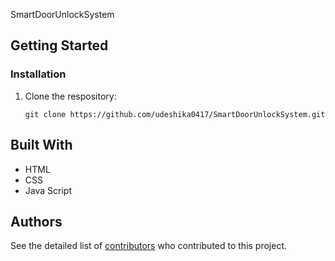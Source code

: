  SmartDoorUnlockSystem

## Getting Started
### Installation

1. Clone the respository:

    ```
    git clone https://github.com/udeshika0417/SmartDoorUnlockSystem.git
    ```


## Built With

* HTML
* CSS
* Java Script

## Authors

See the detailed list of [contributors](https://github.com/udeshika0417/SmartDoorUnlockSystem/graphs/contributors) who contributed to this project.
